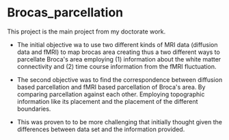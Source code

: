 # Brocas_parcellation
 
This project is the main project from my doctorate work. 

- The initial objective wa to use two different kinds of MRI data (diffusion data and fMRI) to map brocas area creating thus a two different ways to parcellate Broca's area employing (1) information about the white matter connectivity and (2) time course information from the fMRI fluctuation. 

- The second objective was to find the correspondence between diffusion based parcellation and fMRI based parcellation of Broca's area. By comparing parcellation against each other. Employing topographic information like its placement and the placement of the different boundaries. 
- This was proven to to be more challenging that initially thought given the differences between data set and the information provided.
